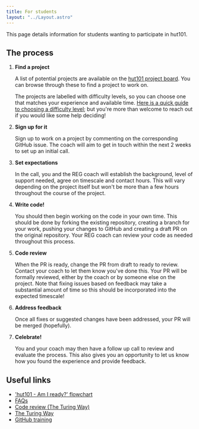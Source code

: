 ```yaml
---
title: For students
layout: "../Layout.astro"
---
```


This page details information for students wanting to participate in hut101.

## The process

1. **Find a project**

   A list of potential projects are available on the [hut101 project board](https://github.com/orgs/alan-turing-institute/projects/319). You can browse through these to find a project to work on.

   The projects are labelled with difficulty levels, so you can choose one that matches your experience and available time. [Here is a quick guide to choosing a difficulty level](https://docs.google.com/drawings/d/1vPE26eq55vU-WD9zXz7MGyht3CFbjbwILr2Pww5PdDo/edit); but you're more than welcome to reach out if you would like some help deciding!

2. **Sign up for it**

   Sign up to work on a project by commenting on the corresponding GitHub issue. The coach will aim to get in touch within the next 2 weeks to set up an initial call. 

3. **Set expectations**

   In the call, you and the REG coach will establish the background, level of support needed, agree on timescale and contact hours. This will vary depending on the project itself but won't be more than a few hours throughout the course of the project.

4. **Write code!**

   You should then begin working on the code in your own time. This should be done by forking the existing repository, creating a branch for your work, pushing your changes to GitHub and creating a draft PR on the original repository. Your REG coach can review your code as needed throughout this process. 

5. **Code review**

   When the PR is ready, change the PR from draft to ready to review. Contact your coach to let them know you've done this. Your PR will be formally reviewed, either by the coach or by someone else on the project. Note that fixing issues based on feedback may take a substantial amount of time so this should be incorporated into the expected timescale!

6. **Address feedback**

   Once all fixes or suggested changes have been addressed, your PR will be merged (hopefully).

7. **Celebrate!**

   You and your coach may then have a follow up call to review and evaluate the process. This also gives you an opportunity to let us know how you found the experience and provide feedback.

## Useful links

- ['hut101 - Am I ready?' flowchart](https://docs.google.com/drawings/d/1hHkMCdJ0SAgaMqT0xfnh-EppK-ANNzPR0FQ_7RzCv38/edit?usp=sharing)
- [FAQs](../faq)
- [Code review (The Turing Way)](https://book.the-turing-way.org/reproducible-research/reviewing)
- [The Turing Way](https://book.the-turing-way.org/)
- [GitHub training](https://skills.github.com/)
